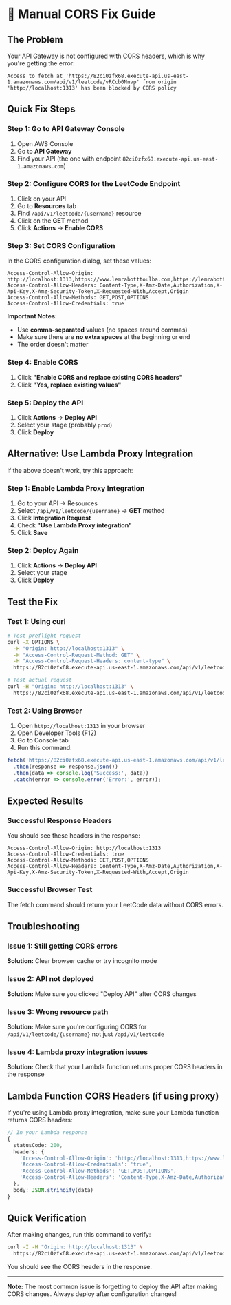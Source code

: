 # 🔧 Manual CORS Fix Guide

## The Problem
Your API Gateway is not configured with CORS headers, which is why you're getting the error:
```
Access to fetch at 'https://82ci0zfx68.execute-api.us-east-1.amazonaws.com/api/v1/leetcode/vRCcb0Nnvp' from origin 'http://localhost:1313' has been blocked by CORS policy
```

## Quick Fix Steps

### Step 1: Go to API Gateway Console
1. Open AWS Console
2. Go to **API Gateway**
3. Find your API (the one with endpoint `82ci0zfx68.execute-api.us-east-1.amazonaws.com`)

### Step 2: Configure CORS for the LeetCode Endpoint
1. Click on your API
2. Go to **Resources** tab
3. Find `/api/v1/leetcode/{username}` resource
4. Click on the **GET** method
5. Click **Actions** → **Enable CORS**

### Step 3: Set CORS Configuration
In the CORS configuration dialog, set these values:

```
Access-Control-Allow-Origin: http://localhost:1313,https://www.lemrabotttoulba.com,https://lemrabotttoulba.com
Access-Control-Allow-Headers: Content-Type,X-Amz-Date,Authorization,X-Api-Key,X-Amz-Security-Token,X-Requested-With,Accept,Origin
Access-Control-Allow-Methods: GET,POST,OPTIONS
Access-Control-Allow-Credentials: true
```

**Important Notes:**
- Use **comma-separated** values (no spaces around commas)
- Make sure there are **no extra spaces** at the beginning or end
- The order doesn't matter

### Step 4: Enable CORS
1. Click **"Enable CORS and replace existing CORS headers"**
2. Click **"Yes, replace existing values"**

### Step 5: Deploy the API
1. Click **Actions** → **Deploy API**
2. Select your stage (probably `prod`)
3. Click **Deploy**

## Alternative: Use Lambda Proxy Integration

If the above doesn't work, try this approach:

### Step 1: Enable Lambda Proxy Integration
1. Go to your API → Resources
2. Select `/api/v1/leetcode/{username}` → **GET** method
3. Click **Integration Request**
4. Check **"Use Lambda Proxy integration"**
5. Click **Save**

### Step 2: Deploy Again
1. Click **Actions** → **Deploy API**
2. Select your stage
3. Click **Deploy**

## Test the Fix

### Test 1: Using curl
```bash
# Test preflight request
curl -X OPTIONS \
  -H "Origin: http://localhost:1313" \
  -H "Access-Control-Request-Method: GET" \
  -H "Access-Control-Request-Headers: content-type" \
  https://82ci0zfx68.execute-api.us-east-1.amazonaws.com/api/v1/leetcode/vRCcb0Nnvp

# Test actual request
curl -H "Origin: http://localhost:1313" \
  https://82ci0zfx68.execute-api.us-east-1.amazonaws.com/api/v1/leetcode/vRCcb0Nnvp
```

### Test 2: Using Browser
1. Open `http://localhost:1313` in your browser
2. Open Developer Tools (F12)
3. Go to Console tab
4. Run this command:
```javascript
fetch('https://82ci0zfx68.execute-api.us-east-1.amazonaws.com/api/v1/leetcode/vRCcb0Nnvp')
  .then(response => response.json())
  .then(data => console.log('Success:', data))
  .catch(error => console.error('Error:', error));
```

## Expected Results

### Successful Response Headers
You should see these headers in the response:
```
Access-Control-Allow-Origin: http://localhost:1313
Access-Control-Allow-Credentials: true
Access-Control-Allow-Methods: GET,POST,OPTIONS
Access-Control-Allow-Headers: Content-Type,X-Amz-Date,Authorization,X-Api-Key,X-Amz-Security-Token,X-Requested-With,Accept,Origin
```

### Successful Browser Test
The fetch command should return your LeetCode data without CORS errors.

## Troubleshooting

### Issue 1: Still getting CORS errors
**Solution:** Clear browser cache or try incognito mode

### Issue 2: API not deployed
**Solution:** Make sure you clicked "Deploy API" after CORS changes

### Issue 3: Wrong resource path
**Solution:** Make sure you're configuring CORS for `/api/v1/leetcode/{username}` not just `/api/v1/leetcode`

### Issue 4: Lambda proxy integration issues
**Solution:** Check that your Lambda function returns proper CORS headers in the response

## Lambda Function CORS Headers (if using proxy)

If you're using Lambda proxy integration, make sure your Lambda function returns CORS headers:

```typescript
// In your Lambda response
{
  statusCode: 200,
  headers: {
    'Access-Control-Allow-Origin': 'http://localhost:1313,https://www.lemrabotttoulba.com,https://lemrabotttoulba.com',
    'Access-Control-Allow-Credentials': 'true',
    'Access-Control-Allow-Methods': 'GET,POST,OPTIONS',
    'Access-Control-Allow-Headers': 'Content-Type,X-Amz-Date,Authorization,X-Api-Key,X-Amz-Security-Token,X-Requested-With,Accept,Origin'
  },
  body: JSON.stringify(data)
}
```

## Quick Verification

After making changes, run this command to verify:
```bash
curl -I -H "Origin: http://localhost:1313" \
  https://82ci0zfx68.execute-api.us-east-1.amazonaws.com/api/v1/leetcode/vRCcb0Nnvp
```

You should see the CORS headers in the response.

---

**Note:** The most common issue is forgetting to deploy the API after making CORS changes. Always deploy after configuration changes! 